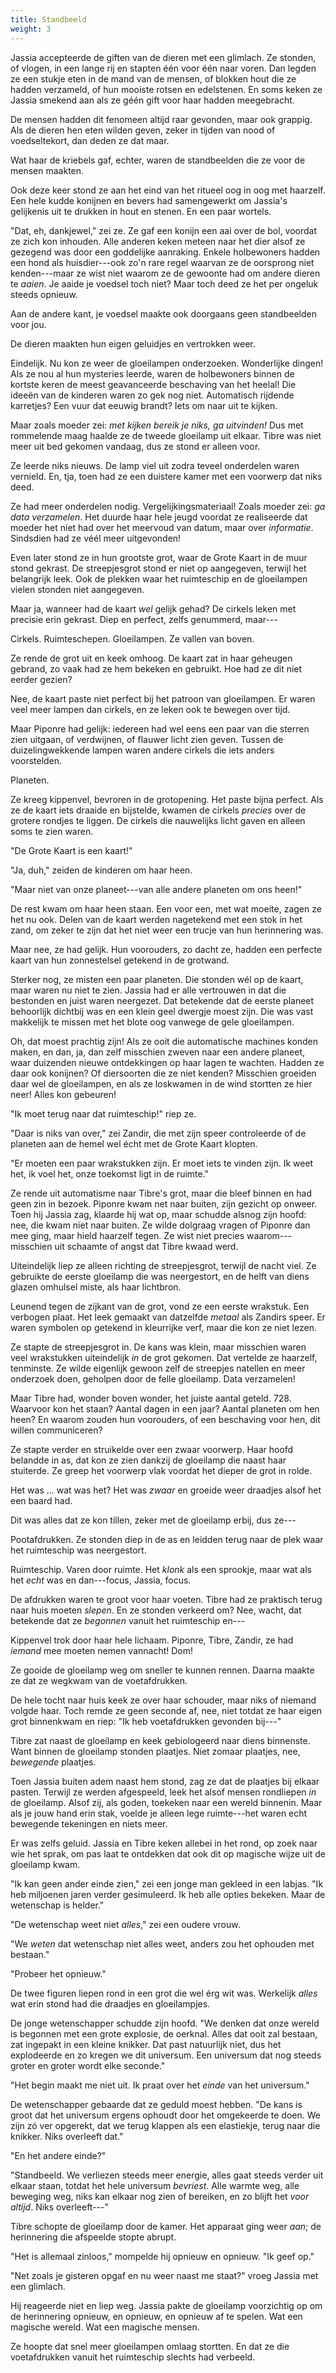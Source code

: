 ```yaml
---
title: Standbeeld
weight: 3
---
```

Jassia accepteerde de giften van de dieren met een glimlach. Ze stonden, of vlogen, in een lange rij en stapten één voor één naar voren. Dan legden ze een stukje eten in de mand van de mensen, of blokken hout die ze hadden verzameld, of hun mooiste rotsen en edelstenen. En soms keken ze Jassia smekend aan als ze géén gift voor haar hadden meegebracht.

De mensen hadden dit fenomeen altijd raar gevonden, maar ook grappig. Als de dieren hen eten wilden geven, zeker in tijden van nood of voedseltekort, dan deden ze dat maar.

Wat haar de kriebels gaf, echter, waren de standbeelden die ze voor de mensen maakten.

Ook deze keer stond ze aan het eind van het ritueel oog in oog met haarzelf. Een hele kudde konijnen en bevers had samengewerkt om Jassia's gelijkenis uit te drukken in hout en stenen. En een paar wortels.

"Dat, eh, dankjewel," zei ze. Ze gaf een konijn een aai over de bol, voordat ze zich kon inhouden. Alle anderen keken meteen naar het dier alsof ze gezegend was door een goddelijke aanraking. Enkele holbewoners hadden een hond als huisdier---ook zo'n rare regel waarvan ze de oorsprong niet kenden---maar ze wist niet waarom ze de gewoonte had om andere dieren te _aaien_. Je aaide je voedsel toch niet? Maar toch deed ze het per ongeluk steeds opnieuw.

Aan de andere kant, je voedsel maakte ook doorgaans geen standbeelden voor jou.

De dieren maakten hun eigen geluidjes en vertrokken weer.

Eindelijk. Nu kon ze weer de gloeilampen onderzoeken. Wonderlijke dingen! Als ze nou al hun mysteries leerde, waren de holbewoners binnen de kortste keren de meest geavanceerde beschaving van het heelal! Die ideeën van de kinderen waren zo gek nog niet. Automatisch rijdende karretjes? Een vuur dat eeuwig brandt? Iets om naar uit te kijken.

Maar zoals moeder zei: _met kijken bereik je niks, ga uitvinden!_ Dus met rommelende maag haalde ze de tweede gloeilamp uit elkaar. Tibre was niet meer uit bed gekomen vandaag, dus ze stond er alleen voor.

Ze leerde niks nieuws. De lamp viel uit zodra teveel onderdelen waren vernield. En, tja, toen had ze een duistere kamer met een voorwerp dat niks deed.

Ze had meer onderdelen nodig. Vergelijkingsmateriaal! Zoals moeder zei: _ga data verzamelen_. Het duurde haar hele jeugd voordat ze realiseerde dat moeder het niet had over het meervoud van datum, maar over _informatie_. Sindsdien had ze véél meer uitgevonden!

Even later stond ze in hun grootste grot, waar de Grote Kaart in de muur stond gekrast. De streepjesgrot stond er niet op aangegeven, terwijl het belangrijk leek. Ook de plekken waar het ruimteschip en de gloeilampen vielen stonden niet aangegeven.

Maar ja, wanneer had de kaart _wel_ gelijk gehad? De cirkels leken met precisie erin gekrast. Diep en perfect, zelfs genummerd, maar---

Cirkels. Ruimteschepen. Gloeilampen. Ze vallen van boven.

Ze rende de grot uit en keek omhoog. De kaart zat in haar geheugen gebrand, zo vaak had ze hem bekeken en gebruikt. Hoe had ze dit niet eerder gezien?

Nee, de kaart paste niet perfect bij het patroon van gloeilampen. Er waren veel meer lampen dan cirkels, en ze leken ook te bewegen over tijd.

Maar Piponre had gelijk: iedereen had wel eens een paar van die sterren zien uitgaan, of verdwijnen, of flauwer licht zien geven. Tussen de duizelingwekkende lampen waren andere cirkels die iets anders voorstelden.

Planeten.

Ze kreeg kippenvel, bevroren in de grotopening. Het paste bijna perfect. Als ze de kaart iets draaide en bijstelde, kwamen de cirkels _precies_ over de grotere rondjes te liggen. De cirkels die nauwelijks licht gaven en alleen soms te zien waren.

"De Grote Kaart is een kaart!"

"Ja, duh," zeiden de kinderen om haar heen.

"Maar niet van onze planeet---van alle andere planeten om ons heen!"

De rest kwam om haar heen staan. Een voor een, met wat moeite, zagen ze het nu ook. Delen van de kaart werden nagetekend met een stok in het zand, om zeker te zijn dat het niet weer een trucje van hun herinnering was. 

Maar nee, ze had gelijk. Hun voorouders, zo dacht ze, hadden een perfecte kaart van hun zonnestelsel getekend in de grotwand.

Sterker nog, ze misten een paar planeten. Die stonden wél op de kaart, maar waren nu niet te zien. Jassia had er alle vertrouwen in dat die bestonden en juist waren neergezet. Dat betekende dat de eerste planeet behoorlijk dichtbij was en een klein geel dwergje moest zijn. Die was vast makkelijk te missen met het blote oog vanwege de gele gloeilampen.

Oh, dat moest prachtig zijn! Als ze ooit die automatische machines konden maken, en dan, ja, dan zelf misschien zweven naar een andere planeet, waar duizenden nieuwe ontdekkingen op haar lagen te wachten. Hadden ze daar ook konijnen? Of diersoorten die ze niet kenden? Misschien groeiden daar wel de gloeilampen, en als ze loskwamen in de wind stortten ze hier neer! Alles kon gebeuren!

"Ik moet terug naar dat ruimteschip!" riep ze.

"Daar is niks van over," zei Zandir, die met zijn speer controleerde of de planeten aan de hemel wel écht met de Grote Kaart klopten.

"Er moeten een paar wrakstukken zijn. Er moet iets te vinden zijn. Ik weet het, ik voel het, onze toekomst ligt in de ruimte."

Ze rende uit automatisme naar Tibre's grot, maar die bleef binnen en had geen zin in bezoek. Piponre kwam net naar buiten, zijn gezicht op onweer. Toen hij Jassia zag, klaarde hij wat op, maar schudde alsnog zijn hoofd: nee, die kwam niet naar buiten. Ze wilde dolgraag vragen of Piponre dan mee ging, maar hield haarzelf tegen. Ze wist niet precies waarom---misschien uit schaamte of angst dat Tibre kwaad werd.

Uiteindelijk liep ze alleen richting de streepjesgrot, terwijl de nacht viel. Ze gebruikte de eerste gloeilamp die was neergestort, en de helft van diens glazen omhulsel miste, als haar lichtbron.

Leunend tegen de zijkant van de grot, vond ze een eerste wrakstuk. Een verbogen plaat. Het leek gemaakt van datzelfde _metaal_ als Zandirs speer. Er waren symbolen op getekend in kleurrijke verf, maar die kon ze niet lezen.

Ze stapte de streepjesgrot in. De kans was klein, maar misschien waren veel wrakstukken uiteindelijk _in_ de grot gekomen. Dat vertelde ze haarzelf, tenminste. Ze wilde eigenlijk gewoon zelf de streepjes natellen en meer onderzoek doen, geholpen door de felle gloeilamp. Data verzamelen!

Maar Tibre had, wonder boven wonder, het juiste aantal geteld. 728. Waarvoor kon het staan? Aantal dagen in een jaar? Aantal planeten om hen heen? En waarom zouden hun voorouders, of een beschaving voor hen, dit willen communiceren?

Ze stapte verder en struikelde over een zwaar voorwerp. Haar hoofd belandde in as, dat kon ze zien dankzij de gloeilamp die naast haar stuiterde. Ze greep het voorwerp vlak voordat het dieper de grot in rolde.

Het was ... wat was het? Het was _zwaar_ en groeide weer draadjes alsof het een baard had. 

Dit was alles dat ze kon tillen, zeker met de gloeilamp erbij, dus ze---

Pootafdrukken. Ze stonden diep in de as en leidden terug naar de plek waar het ruimteschip was neergestort. 

Ruimteschip. Varen door ruimte. Het _klonk_ als een sprookje, maar wat als het _echt_ was en dan---focus, Jassia, focus.

De afdrukken waren te groot voor haar voeten. Tibre had ze praktisch terug naar huis moeten _slepen_. En ze stonden verkeerd om? Nee, wacht, dat betekende dat ze _begonnen_ vanuit het ruimteschip en---

Kippenvel trok door haar hele lichaam. Piponre, Tibre, Zandir, ze had _iemand_ mee moeten nemen vannacht! Dom! 

Ze gooide de gloeilamp weg om sneller te kunnen rennen. Daarna maakte ze dat ze wegkwam van de voetafdrukken. 

De hele tocht naar huis keek ze over haar schouder, maar niks of niemand volgde haar. Toch remde ze geen seconde af, nee, niet totdat ze haar eigen grot binnenkwam en riep: "Ik heb voetafdrukken gevonden bij---"

Tibre zat naast de gloeilamp en keek gebiologeerd naar diens binnenste. Want binnen de gloeilamp stonden plaatjes. Niet zomaar plaatjes, nee, _bewegende_ plaatjes.

Toen Jassia buiten adem naast hem stond, zag ze dat de plaatjes bij elkaar pasten. Terwijl ze werden afgespeeld, leek het alsof mensen rondliepen _in_ de gloeilamp. Alsof zij, als goden, toekeken naar een wereld binnenin. Maar als je jouw hand erin stak, voelde je alleen lege ruimte---het waren echt bewegende tekeningen en niets meer.

Er was zelfs geluid. Jassia en Tibre keken allebei in het rond, op zoek naar wie het sprak, om pas laat te ontdekken dat ook dit op magische wijze uit de gloeilamp kwam.

"Ik kan geen ander einde zien," zei een jonge man gekleed in een labjas. "Ik heb miljoenen jaren verder gesimuleerd. Ik heb alle opties bekeken. Maar de wetenschap is helder."

"De wetenschap weet niet _alles_," zei een oudere vrouw. 

"We _weten_ dat wetenschap niet alles weet, anders zou het ophouden met bestaan."

"Probeer het opnieuw."

De twee figuren liepen rond in een grot die wel érg wit was. Werkelijk _alles_ wat erin stond had die draadjes en gloeilampjes. 

De jonge wetenschapper schudde zijn hoofd. "We denken dat onze wereld is begonnen met een grote explosie, de oerknal. Alles dat ooit zal bestaan, zat ingepakt in een kleine knikker. Dat past natuurlijk niet, dus het explodeerde en zo kregen we dit universum. Een universum dat nog steeds groter en groter wordt elke seconde."

"Het begin maakt me niet uit. Ik praat over het _einde_ van het universum."

De wetenschapper gebaarde dat ze geduld moest hebben. "De kans is groot dat het universum ergens ophoudt door het omgekeerde te doen. We zijn zó ver opgerekt, dat we terug klappen als een elastiekje, terug naar die knikker. Niks overleeft dat."

"En het andere einde?"

"Standbeeld. We verliezen steeds meer energie, alles gaat steeds verder uit elkaar staan, totdat het hele universum _bevriest_. Alle warmte weg, alle beweging weg, niks kan elkaar nog zien of bereiken, en zo blijft het _voor altijd_. Niks overleeft---"

Tibre schopte de gloeilamp door de kamer. Het apparaat ging weer _aan_; de herinnering die afspeelde stopte abrupt.

"Het is allemaal zinloos," mompelde hij opnieuw en opnieuw. "Ik geef op."

"Net zoals je gisteren opgaf en nu weer naast me staat?" vroeg Jassia met een glimlach.

Hij reageerde niet en liep weg. Jassia pakte de gloeilamp voorzichtig op om de herinnering opnieuw, en opnieuw, en opnieuw af te spelen. Wat een magische wereld. Wat een magische mensen.

Ze hoopte dat snel meer gloeilampen omlaag stortten. En dat ze die voetafdrukken vanuit het ruimteschip slechts had verbeeld.